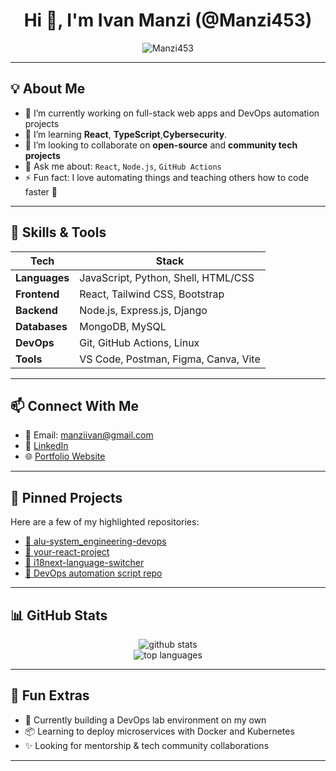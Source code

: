 <!-- GitHub Profile README for Manzi453 -->

<h1 align="center">Hi 👋, I'm Ivan Manzi (@Manzi453)</h1>

<p align="center">
  <img src="https://komarev.com/ghpvc/?username=Manzi453&label=Profile%20views&color=0e75b6&style=flat" alt="Manzi453" />
</p>

---

## 💡 About Me

- 🔭 I’m currently working on full-stack web apps and DevOps automation projects  
- 🌱 I’m learning **React**, **TypeScript**,**Cybersecurity**.  
- 👯 I’m looking to collaborate on **open-source** and **community tech projects**  
- 💬 Ask me about: `React`, `Node.js`,  `GitHub Actions`  
- ⚡ Fun fact: I love automating things and teaching others how to code faster 🚀  

---

## 🧠 Skills & Tools

| Tech | Stack |
|------|-------|
| **Languages** | JavaScript, Python, Shell, HTML/CSS |
| **Frontend** | React, Tailwind CSS, Bootstrap |
| **Backend** | Node.js, Express.js, Django |
| **Databases** | MongoDB, MySQL |
| **DevOps** | Git, GitHub Actions, Linux |
| **Tools** | VS Code, Postman, Figma, Canva, Vite |

---

## 📫 Connect With Me

- 📧 Email: manziivan@gmail.com  
- 💼 [LinkedIn](https://www.linkedin.com/in/manzi-ivan-327597346/)  
- 🌐 [Portfolio Website](https://manzi453.github.io/Responsive_resume_assignment/indexpg.html) 

---

## 📌 Pinned Projects

Here are a few of my highlighted repositories:
- [🔗 alu-system_engineering-devops](https://github.com/Manzi453/alu-system_engineering-devops)
- [🔗 your-react-project](https://github.com/Manzi453/AgriLink_Tech4Change)
- [🔗 i18next-language-switcher](https://github.com/Manzi453/AgriLink_Tech4Change)
- [🔗 DevOps automation script repo](#)

---

## 📊 GitHub Stats

<p align="center">
  <img src="https://github-readme-stats.vercel.app/api?username=Manzi453&show_icons=true&theme=radical" alt="github stats" />
  <br />
  <img src="https://github-readme-stats.vercel.app/api/top-langs/?username=Manzi453&layout=compact&theme=radical" alt="top languages" />
</p>

---

## 🧩 Fun Extras

- 🧠 Currently building a DevOps lab environment on my own
- 📦 Learning to deploy microservices with Docker and Kubernetes
- ✨ Looking for mentorship & tech community collaborations

---



